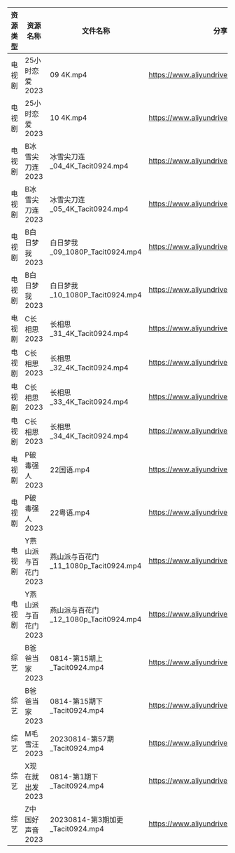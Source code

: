 | 资源类型 | 资源名称         | 文件名称                           | 分享链接                                      | 更新时间       |
| ---- | ------------ | ------------------------------ | ----------------------------------------- | ---------- |
| 电视剧  | 25小时恋爱2023   | 09 4K.mp4                      | https://www.aliyundrive.com/s/J3KM8L4y4EF | 2023-08-15 |
| 电视剧  | 25小时恋爱2023   | 10 4K.mp4                      | https://www.aliyundrive.com/s/J3KM8L4y4EF | 2023-08-15 |
| 电视剧  | B冰雪尖刀连2023   | 冰雪尖刀连_04_4K_Tacit0924.mp4      | https://www.aliyundrive.com/s/qJv5ZZatxRN | 2023-08-15 |
| 电视剧  | B冰雪尖刀连2023   | 冰雪尖刀连_05_4K_Tacit0924.mp4      | https://www.aliyundrive.com/s/qJv5ZZatxRN | 2023-08-15 |
| 电视剧  | B白日梦我2023    | 白日梦我_09_1080P_Tacit0924.mp4    | https://www.aliyundrive.com/s/ehXyRVP8Cut | 2023-08-15 |
| 电视剧  | B白日梦我2023    | 白日梦我_10_1080P_Tacit0924.mp4    | https://www.aliyundrive.com/s/ehXyRVP8Cut | 2023-08-15 |
| 电视剧  | C长相思2023     | 长相思_31_4K_Tacit0924.mp4        | https://www.aliyundrive.com/s/4u3FpioY6BR | 2023-08-15 |
| 电视剧  | C长相思2023     | 长相思_32_4K_Tacit0924.mp4        | https://www.aliyundrive.com/s/4u3FpioY6BR | 2023-08-15 |
| 电视剧  | C长相思2023     | 长相思_33_4K_Tacit0924.mp4        | https://www.aliyundrive.com/s/4u3FpioY6BR | 2023-08-15 |
| 电视剧  | C长相思2023     | 长相思_34_4K_Tacit0924.mp4        | https://www.aliyundrive.com/s/4u3FpioY6BR | 2023-08-15 |
| 电视剧  | P破毒强人2023    | 22国语.mp4                       | https://www.aliyundrive.com/s/N9L3L9L9hNr | 2023-08-15 |
| 电视剧  | P破毒强人2023    | 22粤语.mp4                       | https://www.aliyundrive.com/s/N9L3L9L9hNr | 2023-08-15 |
| 电视剧  | Y燕山派与百花门2023 | 燕山派与百花门_11_1080p_Tacit0924.mp4 | https://www.aliyundrive.com/s/aBmMJZmQGsL | 2023-08-15 |
| 电视剧  | Y燕山派与百花门2023 | 燕山派与百花门_12_1080p_Tacit0924.mp4 | https://www.aliyundrive.com/s/aBmMJZmQGsL | 2023-08-15 |
| 综艺   | B爸爸当家2023    | 0814-第15期上_Tacit0924.mp4       | https://www.aliyundrive.com/s/SqHa3g1TkvY | 2023-08-15 |
| 综艺   | B爸爸当家2023    | 0814-第15期下_Tacit0924.mp4       | https://www.aliyundrive.com/s/SqHa3g1TkvY | 2023-08-15 |
| 综艺   | M毛雪汪2023     | 20230814-第57期_Tacit0924.mp4    | https://www.aliyundrive.com/s/asPqfgPRqAg | 2023-08-15 |
| 综艺   | X现在就出发2023   | 0814-第1期下_Tacit0924.mp4        | https://www.aliyundrive.com/s/RBtsDZX8Y3n | 2023-08-15 |
| 综艺   | Z中国好声音2023   | 20230814-第3期加更_Tacit0924.mp4   | https://www.aliyundrive.com/s/q47nz1QFkwP | 2023-08-15 |
